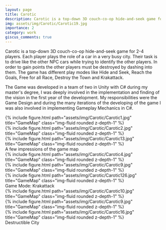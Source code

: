```yaml
---
layout: page
title: Carotic
description: Carotic is a top-down 3D couch-co-op hide-and-seek game for 2-4 players where the players control cars in a cartoony environment trying to blend in but also trying to identify the other players. 
img: assets/img/Carotic/Carotic19.jpg
importance: 2
category: work
giscus_comments: true
---
```


Carotic is a top-down 3D couch-co-op hide-and-seek game for 2-4 players. Each player plays the role of a car in a very busy city. Their task is to drive like the other NPC cars while trying to identify the other players. In order to gain points the other players must be destroyed by dashing into them.
The game has different play modes like Hide and Seek, Reach the Goals, Free for all Race, Destroy the Town and Krakattack.

The Game was developed in a team of two in Unity with C# during my master's degree, I was deeply involved in the implementation and finding of the vision in the first year of the development. My responsibilities were the Game Design and during the many iterations of the developing of the game I was also involved in implementing Gameplay Mechanics in C#.

<div class="row">
    <div class="col-sm mt-3 mt-md-0">
        {% include figure.html path="assets/img/Carotic/Carotic1.jpg" title="GameMap" class="img-fluid rounded z-depth-1" %}
    </div>
    <div class="col-sm mt-3 mt-md-0">
        {% include figure.html path="assets/img/Carotic/Carotic2.jpg" title="GameMap" class="img-fluid rounded z-depth-1" %}
    </div>
    <div class="col-sm mt-3 mt-md-0">
        {% include figure.html path="assets/img/Carotic/Carotic13.jpg" title="GameMap" class="img-fluid rounded z-depth-1" %}
    </div>
</div>
<div class="caption">
    A few impressions of the game map
</div>

<div class="row">
    <div class="col-sm mt-3 mt-md-0">
        {% include figure.html path="assets/img/Carotic/Carotic4.jpg" title="GameMap" class="img-fluid rounded z-depth-1" %}
    </div>
    <div class="col-sm mt-3 mt-md-0">
        {% include figure.html path="assets/img/Carotic/Carotic9.jpg" title="GameMap" class="img-fluid rounded z-depth-1" %}
    </div>
    <div class="col-sm mt-3 mt-md-0">
        {% include figure.html path="assets/img/Carotic/Carotic126.jpg" title="GameMap" class="img-fluid rounded z-depth-1" %}
    </div>
</div>
<div class="caption">
    Game Mode: Krakattack
</div>

<div class="row">
    <div class="col-sm mt-3 mt-md-0">
        {% include figure.html path="assets/img/Carotic/Carotic10.jpg" title="GameMap" class="img-fluid rounded z-depth-1" %}
    </div>
    <div class="col-sm mt-3 mt-md-0">
        {% include figure.html path="assets/img/Carotic/Carotic9.jpg" title="GameMap" class="img-fluid rounded z-depth-1" %}
    </div>
    <div class="col-sm mt-3 mt-md-0">
        {% include figure.html path="assets/img/Carotic/Carotic16.jpg" title="GameMap" class="img-fluid rounded z-depth-1" %}
    </div>
</div>
<div class="caption">
    Destructible City
</div>